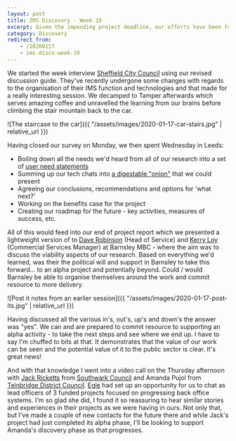 ```yaml
---
layout: post
title: IMS Discovery - Week 19
excerpt: Given the impending project deadline, our efforts have been focussed on setting up our final outputs
category: Discovery
redirect_from:
    - /20200117
    - ims-disco-week-19
---
```

We started the week interview [Sheffield City Council](https://www.sheffield.gov.uk) using our revised discussion guide. They've recently undergone some changes with regards to the organisation of their IMS function and technologies and that made for a really interesting session. We decamped to Tamper afterwards which serves amazing coffee and unravelled the learning from our brains before climbing the stair mountain back to the car.

![The staircase to the car]({{ "/assets/images/2020-01-17-car-stairs.jpg" | relative_url }})

Having closed our survey on Monday, we then spent Wednesday in Leeds:

*   Boiling down all the needs we'd heard from all of our research into a set of [user need statements](https://docs.google.com/spreadsheets/d/1sccrAIaRHPd-ITuyBAmjzp8gmbZz-sLrbLJHZme3NRM/edit?usp=sharing)
*   Summing up our tech chats into [a digestable "onion"](https://miro.com/app/board/o9J_kvxjiRY=/) that we could present
*   Agreeing our conclusions, recommendations and options for 'what next?'
*   Working on the benefits case for the project
*   Creating our roadmap for the future - key activities, measures of success, etc.

All of this would feed into our end of project report which we presented a lightweight version of to [Dave Robinson](https://twitter.com/DavidRob2002) (Head of Service) and [Kerry Loy](https://twitter.com/LoyKerry) (Commercial Services Manager) at Barnsley MBC - where the aim was to discuss the viability aspects of our research. Based on everything we'd learned, was their the political will and support in Barnsley to take this forward... to an alpha project and potentially beyond. Could / would Barnsley be able to organise themselves around the work and commit resource to more delivery.

![Post it notes from an earlier session]({{ "/assets/images/2020-01-17-post-its.jpg" | relative_url }})

Having discussed all the various in's, out's, up's and down's the answer was "yes". We can and are prepared to commit resource to supporting an alpha activity - to take the next steps and see where we end up. I have to say I'm chuffed to bits at that. It demonstrates that the value of our work can be seen and the potential value of it to the public sector is clear. It's great news!

And with that knowledge I went into a video call on the Thursday afternoon with [Jack Ricketts](https://twitter.com/JackRicketts8) from [Southwark Council](https://www.southwark.gov.uk/) and Amanda Pujol from [Teinbridge District Council](https://www.teignbridge.gov.uk/). [Egle](https://twitter.com/egle_a_ieva) had set up an opportunity for us to chat as lead officers of 3 funded projects focused on progressing back office systems. I'm so glad she did, I found it so reassuring to hear similar stories and experiences in their projects as we were having in ours. Not only that, but I've made a couple of new contacts for the future there and while Jack's project had just completed its alpha phase, I'll be looking to support Amanda's discovery phase as that progresses.